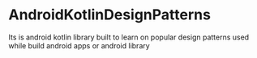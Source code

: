 # AndroidKotlinDesignPatterns
Its is android kotlin library built to learn on popular design patterns used while build android apps or android library
